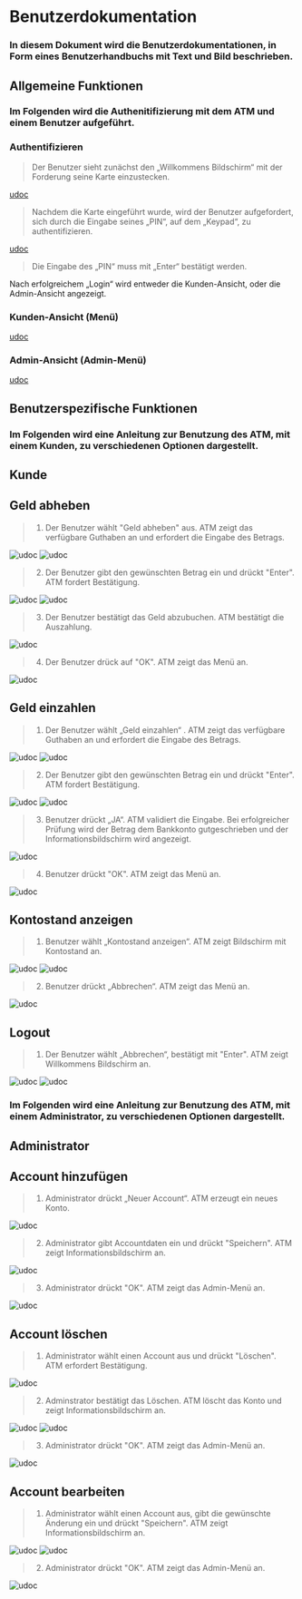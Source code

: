 # Benutzerdokumentation

### In diesem Dokument wird die Benutzerdokumentationen, in Form eines Benutzerhandbuchs mit Text und Bild beschrieben.
## Allgemeine Funktionen

### Im Folgenden wird die Authenitifizierung mit dem ATM und einem Benutzer aufgeführt.
### Authentifizieren

> Der Benutzer sieht zunächst den „Willkommens Bildschirm“ mit der Forderung seine Karte einzustecken.

[udoc](images/BenutzerDoku/bh-Auth1.png)

> Nachdem die Karte eingeführt wurde, wird der Benutzer aufgefordert, sich durch die Eingabe seines „PIN“, auf dem „Keypad“, zu authentifizieren.

[udoc](images/BenutzerDoku/bh-Auth2.png)

> Die Eingabe des „PIN“ muss mit „Enter“ bestätigt werden. 

Nach erfolgreichem „Login“ wird entweder die Kunden-Ansicht, oder die Admin-Ansicht angezeigt.

### Kunden-Ansicht (Menü)
[udoc](images/BenutzerDoku/BH-Menü.png)

### Admin-Ansicht (Admin-Menü)
[udoc](images/BenutzerDoku/BH-Admin.png)


## Benutzerspezifische Funktionen

### Im Folgenden wird eine Anleitung zur Benutzung des ATM, mit einem Kunden, zu verschiedenen Optionen dargestellt.

## Kunde
## Geld abheben 

> 1. Der Benutzer wählt "Geld abheben" aus. ATM zeigt das verfügbare Guthaben an und erfordert die Eingabe des Betrags.

![udoc](images/BenutzerDoku/BH-AbHeben.png)
![udoc](images/BenutzerDoku/BH-abzahlung.png)

> 2. Der Benutzer gibt den gewünschten Betrag ein und drückt "Enter". ATM fordert Bestätigung.

![udoc](images/BenutzerDoku/BH-Auszahlung1.png)
![udoc](images/BenutzerDoku/BH-Auszahlung1.1.png)

> 3. Der Benutzer bestätigt das Geld abzubuchen. ATM bestätigt die Auszahlung.

![udoc](images/BenutzerDoku/BH-Auszahlung2.png)

> 4. Der Benutzer drück auf "OK". ATM zeigt das Menü an.

![udoc](images/BenutzerDoku/BH-Auszahlung3.png)


## Geld einzahlen


> 1. Der Benutzer wählt „Geld einzahlen“ . ATM zeigt das verfügbare Guthaben an und erfordert die Eingabe des Betrags.

![udoc](images/BenutzerDoku/BH-EinZahlen.png)
![udoc](images/BenutzerDoku/BH-einzahlung.png)

> 2. Der Benutzer gibt den gewünschten Betrag ein und drückt "Enter". ATM fordert Bestätigung.

![udoc](images/BenutzerDoku/BH-Einzahlung1.png)
![udoc](images/BenutzerDoku/BH-Einzahlung1.1.png)

> 3. Benutzer drückt „JA“. ATM validiert die Eingabe. Bei erfolgreicher Prüfung wird der Betrag dem Bankkonto gutgeschrieben und der Informationsbildschirm wird angezeigt.

![udoc](images/BenutzerDoku/BH-Einzahlung2.png)

> 4. Benutzer drückt "OK". ATM zeigt das Menü an.

![udoc](images/BenutzerDoku/BH-Einzahlung3.png)


## Kontostand anzeigen

> 1. Benutzer wählt „Kontostand anzeigen“. ATM zeigt Bildschirm mit Kontostand an.

![udoc](images/BenutzerDoku/BH-KontoStand.png)
![udoc](images/BenutzerDoku/BH-Kontostand1.png)

> 2. Benutzer drückt „Abbrechen“. ATM zeigt das Menü an.

![udoc](images/BenutzerDoku/BH-Kontostand2.png)

## Logout

> 1. Der Benutzer wählt „Abbrechen“, bestätigt mit "Enter". ATM zeigt Willkommens Bildschirm an.

![udoc](images/BenutzerDoku/BH-Abbrechen.png)
![udoc](images/BenutzerDoku/BH-Willkommen1.png)


### Im Folgenden wird eine Anleitung zur Benutzung des ATM, mit einem Administrator, zu verschiedenen Optionen dargestellt. 


## Administrator

## Account hinzufügen

> 1. Administrator drückt „Neuer Account“. ATM erzeugt ein neues Konto.

![udoc](images/BenutzerDoku/BH-ACCNeu1.png)

> 2. Administrator gibt Accountdaten ein und drückt "Speichern". ATM zeigt Informationsbildschirm an.

![udoc](images/BenutzerDoku/BH-ACCNeu2.png)

> 3. Administrator drückt "OK". ATM zeigt das Admin-Menü an.

![udoc](images/BenutzerDoku/BH-ACCNeu3.png)

## Account löschen


> 1. Administrator wählt einen Account aus und drückt "Löschen". ATM erfordert Bestätigung.

![udoc](images/BenutzerDoku/BH-ACCD1.png)

> 2. Adminstrator bestätigt das Löschen. ATM löscht das Konto und zeigt Informationsbildschirm an.

![udoc](images/BenutzerDoku/BH-ACCD3.png)
![udoc](images/BenutzerDoku/BH-ACCLösch3.png)

> 3. Administrator drückt "OK". ATM zeigt das Admin-Menü an.

![udoc](images/BenutzerDoku/BH-ACCD2.png)

## Account bearbeiten


> 1. Administrator wählt einen Account aus, gibt die gewünschte Änderung ein und drückt "Speichern". ATM zeigt Informationsbildschirm an.

![udoc](images/BenutzerDoku/BH-Ändern1.png)
![udoc](images/BenutzerDoku/BH-Ändern2.png)

> 2. Administrator drückt "OK". ATM zeigt das Admin-Menü an.

![udoc](images/BenutzerDoku/BH-Ändern3.png)